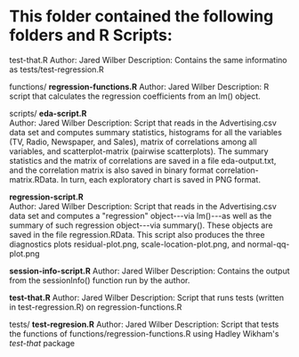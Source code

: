 # This folder contained the following folders and R Scripts:



test-that.R
Author: Jared Wilber
Description: Contains the same informatino as tests/test-regression.R

functions/
	__regression-functions.R__
	Author: Jared Wilber
	Description: R script that calculates the regression coefficients from an lm() object.


scripts/
	__eda-script.R__  
	Author: Jared Wilber
	Description: Script that reads in the Advertising.csv data set and computes summary statistics, histograms for all the 	variables (TV, Radio, Newspaper, and Sales), matrix of correlations among all variables, and scatterplot-matrix
	(pairwise scatterplots). The summary statistics and the matrix of correlations are saved in a file eda-output.txt, and the correlation matrix is also saved in binary format correlation-matrix.RData. In turn, each exploratory chart is saved in PNG format.
	
__regression-script.R__  
Author: Jared Wilber
Description:  Script that reads in the Advertising.csv data set and computes a "regression" object---via lm()---as well as the summary of such regression object---via summary(). These objects are saved in the file regression.RData. This script also produces the three diagnostics plots residual-plot.png, scale-location-plot.png, and normal-qq-plot.png 

__session-info-script.R__
	Author: Jared Wilber
	Description: Contains the output from the sessionInfo() function run by the author.



__test-that.R__
Author: Jared Wilber
Description: Script that runs tests (written in test-regression.R) on regression-functions.R


tests/
	__test-regresion.R__
  Author: Jared Wilber 
	Description: Script that tests the functions of functions/regression-functions.R using Hadley Wikham's _test-that_ package

